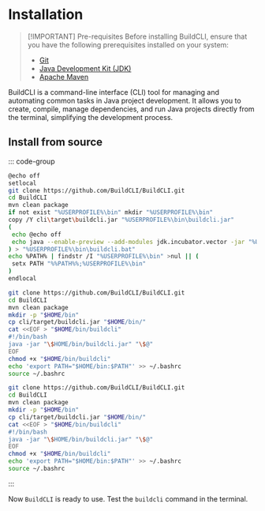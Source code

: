 # Installation

> [!IMPORTANT] Pre-requisites
> Before installing BuildCLI, ensure that you have the following prerequisites installed on your system:
>
> - [Git](https://git-scm.com/downloads)
> - [Java Development Kit (JDK)](https://www.oracle.com/java/technologies/javase-jdk11-downloads.html)
> - [Apache Maven](https://maven.apache.org/download.cgi)

BuildCLI is a command-line interface (CLI) tool for managing and automating common tasks in Java project development. It
allows you to create, compile, manage dependencies, and run Java projects directly from the terminal, simplifying the
development process.

## Install from source

::: code-group

```bash [Windows]
@echo off
setlocal
git clone https://github.com/BuildCLI/BuildCLI.git
cd BuildCLI
mvn clean package
if not exist "%USERPROFILE%\bin" mkdir "%USERPROFILE%\bin"
copy /Y cli\target\buildcli.jar "%USERPROFILE%\bin\buildcli.jar"
(
 echo @echo off
 echo java --enable-preview --add-modules jdk.incubator.vector -jar "%USERPROFILE%\bin\buildcli.jar %*"
) > "%USERPROFILE%\bin\buildcli.bat"
echo %PATH% | findstr /I "%USERPROFILE%\bin" >nul || (
 setx PATH "%%PATH%%;%USERPROFILE%\bin"
)
endlocal
```

```bash [Linux]
git clone https://github.com/BuildCLI/BuildCLI.git 
cd BuildCLI
mvn clean package
mkdir -p "$HOME/bin"
cp cli/target/buildcli.jar "$HOME/bin/"
cat <<EOF > "$HOME/bin/buildcli"
#!/bin/bash
java -jar "\$HOME/bin/buildcli.jar" "\$@"
EOF
chmod +x "$HOME/bin/buildcli"
echo 'export PATH="$HOME/bin:$PATH"' >> ~/.bashrc
source ~/.bashrc
```

```bash [Mac]
git clone https://github.com/BuildCLI/BuildCLI.git 
cd BuildCLI
mvn clean package
mkdir -p "$HOME/bin"
cp cli/target/buildcli.jar "$HOME/bin/"
cat <<EOF > "$HOME/bin/buildcli"
#!/bin/bash
java -jar "\$HOME/bin/buildcli.jar" "\$@"
EOF
chmod +x "$HOME/bin/buildcli"
echo 'export PATH="$HOME/bin:$PATH"' >> ~/.bashrc
source ~/.bashrc
```

:::

Now `BuildCLI` is ready to use. Test the `buildcli` command in the terminal.
